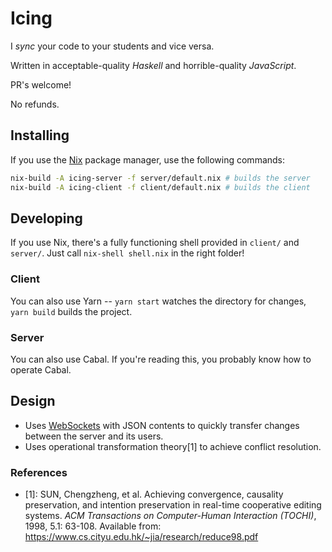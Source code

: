 # Icing

I _sync_ your code to your students and vice versa.

Written in acceptable-quality _Haskell_ and horrible-quality _JavaScript_.

PR's welcome!

No refunds.

## Installing

If you use the [Nix](https://nixos.org/) package manager, use the following commands:
```sh
nix-build -A icing-server -f server/default.nix # builds the server
nix-build -A icing-client -f client/default.nix # builds the client
```

## Developing

If you use Nix, there's a fully functioning shell provided in `client/` and `server/`.
Just call `nix-shell shell.nix` in the right folder!

### Client

You can also use Yarn -- `yarn start` watches the directory for changes, `yarn build` builds the project.

### Server

You can also use Cabal. If you're reading this, you probably know how to operate Cabal.

## Design

* Uses [WebSockets](https://developer.mozilla.org/en-US/docs/Web/API/WebSockets_API) with JSON contents to quickly transfer changes between the server and its users.
* Uses operational transformation theory[1] to achieve conflict resolution.

### References
* [1]: SUN, Chengzheng, et al. Achieving convergence, causality preservation, and intention preservation in real-time cooperative editing systems. _ACM Transactions on Computer-Human Interaction (TOCHI)_, 1998, 5.1: 63-108. Available from: https://www.cs.cityu.edu.hk/~jia/research/reduce98.pdf

